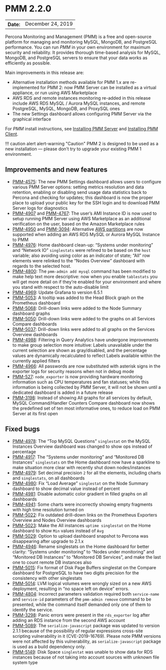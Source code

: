 # PMM 2.2.0

<table class="docutils field-list" frame="void" rules="none">
  <colgroup>
    <col class="field-name">
    <col class="field-body">
  </colgroup>
  <tbody valign="top">
    <tr class="field-odd field">
      <th class="field-name">Date:</th>
      <td class="field-body">December 24, 2019</td>
    </tr>
  </tbody>
</table>

Percona Monitoring and Management (PMM) is a free and open-source platform for managing and monitoring MySQL, MongoDB, and PostgreSQL performance. You can run *PMM* in your own environment for maximum security and reliability. It provides thorough time-based analysis for MySQL, MongoDB, and PostgreSQL servers to ensure that your data works as efficiently as possible.

Main improvements in this release are:

- Alternative installation methods available for PMM 1.x are re-implemented for PMM 2: now PMM Server can be installed as a virtual appliance, or run using AWS Marketplace
- AWS RDS and remote instances monitoring re-added in this release include AWS RDS MySQL / Aurora MySQL instances, and remote PostgreSQL, MySQL, MongoDB, and ProxySQL ones
- The new Settings dashboard allows configuring PMM Server via the graphical interface

For *PMM* install instructions, see [Installing PMM Server](../setting-up/server/index.md) and [Installing PMM Client](../setting-up/client/index.md).

!!! caution alert alert-warning "Caution"
    PMM 2 is designed to be used as a new installation — please don’t try to upgrade your existing PMM 1 environment.

## Improvements and new features

- [PMM-4575](https://jira.percona.com/browse/PMM-4575): The new PMM Settings dashboard allows users to configure various PMM Server options: setting metrics resolution and data retention, enabling or disabling send usage data statistics back to Percona and checking for updates; this dashboard is now the proper place to upload your public key for the SSH login and to download PMM Server logs for diagnostics
- [PMM-4907](https://jira.percona.com/browse/PMM-4907) and [PMM-4767](https://jira.percona.com/browse/PMM-4767): The user’s AMI Instance ID is now used to setup running PMM Server using AWS Marketplace as an additional verification on the user, based on the Amazon Marketplace rules
- [PMM-4950](https://jira.percona.com/browse/PMM-4950) and [PMM-3094](https://jira.percona.com/browse/PMM-3094): Alternative [AWS partitions](https://docs.aws.amazon.com/sdk-for-go/api/aws/endpoints/#pkg-constants)  are now supported when adding an AWS RDS MySQL or Aurora MySQL Instance to PMM
- [PMM-4976](https://jira.percona.com/browse/PMM-4976): Home dashboard clean-up: “Systems under monitoring” and “Network IO” `singlestats` were refined to be based on the `host` variable; also avoiding using color as an indicator of state; “All” row elements were relinked to the “Nodes Overview” dashboard with regards to the selected host.
- [PMM-4800](https://jira.percona.com/browse/PMM-4800): The `pmm-admin add mysql` command has been modified to make help text more descriptive: now when you enable `tablestats` you will get more detail on if they’re enabled for your environment and where you stand with respect to the auto-disable limit
- [PMM-4969](https://jira.percona.com/browse/PMM-4969): Update Grafana to version 6.5.1
- [PMM-5053](https://jira.percona.com/browse/PMM-5053): A tooltip was added to the Head Block graph on the Prometheus dashboard
- [PMM-5068](https://jira.percona.com/browse/PMM-5068): Drill-down links were added to the Node Summary dashboard graphs
- [PMM-5050](https://jira.percona.com/browse/PMM-5050): Drill-down links were added to the graphs on all Services Compare dashboards
- [PMM-5037](https://jira.percona.com/browse/PMM-5037): Drill-down links were added to all graphs on the Services Overview dashboards
- [PMM-4988](https://jira.percona.com/browse/PMM-4988): Filtering in Query Analytics have undergone improvements to make group selection more intuitive: Labels unavailable under the current selection are shown as gray/disabled, and the percentage values are dynamically recalculated to reflect Labels available within the currently applied filters
- [PMM-4966](https://jira.percona.com/browse/PMM-4966): All passwords are now substituted with asterisk signs in the exporter logs for security reasons when not in debug mode
- [PMM-527](https://jira.percona.com/browse/PMM-527): `node_exporter` is now providing hardware monitoring information such as CPU temperatures and fan statuses; while this information is being collected by PMM Server, it will not be shown until a dedicated dashboard is added in a future release
- [PMM-3198](https://jira.percona.com/browse/PMM-3198): Instead of showing All graphs for all services by default, MySQL Command/Handler Counters Compare dashboard now shows the predefined set of ten most informative ones, to reduce load on PMM Server at its first open

## Fixed bugs

- [PMM-4978](https://jira.percona.com/browse/PMM-4978): The “Top MySQL Questions” `singlestat` on the MySQL Instances Overview dashboard was changed to show ops instead of percentage
- [PMM-4917](https://jira.percona.com/browse/PMM-4917): The “Systems under monitoring” and “Monitored DB Instances” `singlestats` on the Home dashboard now have a sparkline to make situation more clear with recently shut down nodes/instances
- [PMM-4979](https://jira.percona.com/browse/PMM-4979): Set decimal precision `2` for all the elements, including charts and `singlestats`, on all dashboards
- [PMM-4980](https://jira.percona.com/browse/PMM-4980): Fix “Load Average” `singlestat` on the Node Summary dashboard to show decimal value instead of percent
- [PMM-4981](https://jira.percona.com/browse/PMM-4981): Disable automatic color gradient in filled graphs on all dashboards
- [PMM-4941](https://jira.percona.com/browse/PMM-4941): Some charts were incorrectly showing empty fragments with high time resolution turned on
- [PMM-5022](https://jira.percona.com/browse/PMM-5022): Fix outdated drill-down links on the Prometheus Exporters Overview and Nodes Overview dashboards
- [PMM-5023](https://jira.percona.com/browse/PMM-5023): Make the All instances `uptime singlestat` on the Home dashboard to show `Min` values instead of `Avg`
- [PMM-5029](https://jira.percona.com/browse/PMM-5029): Option to upload dashboard snapshot to Percona was disappearing after upgrade to 2.1.x
- [PMM-4946](https://jira.percona.com/browse/PMM-4946): Rename singlestats on the Home dashboard for better clarity: “Systems under monitoring” to “Nodes under monitoring” and “Monitored DB Instances” to “Monitored DB Services”, and make the last one to count remote DB instances also
- [PMM-5015](https://jira.percona.com/browse/PMM-5015): Fix format of Disk Page Buffers singlestat on the Compare dashboard for PostgreSQL to have two digits precision for the consistency with other singlestats
- [PMM-5014](https://jira.percona.com/browse/PMM-5014): LVM logical volumes were wrongly sized on a new AWS deployment, resulting in “no space left on device” errors.
- [PMM-4804](https://jira.percona.com/browse/PMM-4804): Incorrect parameters validation required both `service-name` and `service-id` parameters of the `pmm-admin remove` command to be presented, while the command itself demanded only one of them to identify the service.
- [PMM-3298](https://jira.percona.com/browse/PMM-3298): Panic errors were present in the `rds_exporter` log after adding an RDS instance from the second AWS account
- [PMM-5089](https://jira.percona.com/browse/PMM-5089): The `serialize-javascript` package was updated to version 2.1.1 because of the possibility of regular expressions cross-site scripting vulnerability in it (CVE-2019-16769). Please note PMM versions were not affected by this vulnerability, as `serialize-javascript` package is used as a build dependency only.
- [PMM-5149](https://jira.percona.com/browse/PMM-5149): Disk Space `singlestat` was unable to show data for RDS instances because of not taking into account sources with unknown file system type
